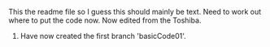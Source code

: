 This the readme file so I guess this should mainly be text.
Need to work out where to put the code now.
Now edited from the Toshiba.

1) Have now created the first branch 'basicCode01'.
